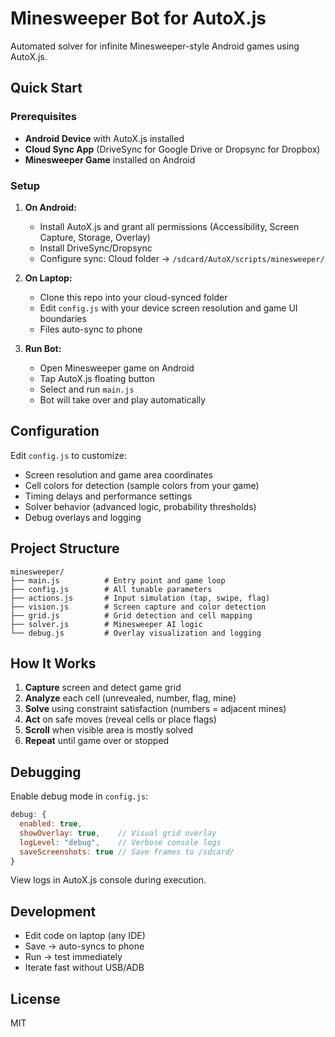 # Minesweeper Bot for AutoX.js

Automated solver for infinite Minesweeper-style Android games using AutoX.js.

## Quick Start

### Prerequisites
- **Android Device** with AutoX.js installed
- **Cloud Sync App** (DriveSync for Google Drive or Dropsync for Dropbox)
- **Minesweeper Game** installed on Android

### Setup

1. **On Android:**
   - Install AutoX.js and grant all permissions (Accessibility, Screen Capture, Storage, Overlay)
   - Install DriveSync/Dropsync
   - Configure sync: Cloud folder → `/sdcard/AutoX/scripts/minesweeper/`

2. **On Laptop:**
   - Clone this repo into your cloud-synced folder
   - Edit `config.js` with your device screen resolution and game UI boundaries
   - Files auto-sync to phone

3. **Run Bot:**
   - Open Minesweeper game on Android
   - Tap AutoX.js floating button
   - Select and run `main.js`
   - Bot will take over and play automatically

## Configuration

Edit `config.js` to customize:
- Screen resolution and game area coordinates
- Cell colors for detection (sample colors from your game)
- Timing delays and performance settings
- Solver behavior (advanced logic, probability thresholds)
- Debug overlays and logging

## Project Structure

```
minesweeper/
├── main.js          # Entry point and game loop
├── config.js        # All tunable parameters
├── actions.js       # Input simulation (tap, swipe, flag)
├── vision.js        # Screen capture and color detection
├── grid.js          # Grid detection and cell mapping
├── solver.js        # Minesweeper AI logic
└── debug.js         # Overlay visualization and logging
```

## How It Works

1. **Capture** screen and detect game grid
2. **Analyze** each cell (unrevealed, number, flag, mine)
3. **Solve** using constraint satisfaction (numbers = adjacent mines)
4. **Act** on safe moves (reveal cells or place flags)
5. **Scroll** when visible area is mostly solved
6. **Repeat** until game over or stopped

## Debugging

Enable debug mode in `config.js`:
```javascript
debug: {
  enabled: true,
  showOverlay: true,    // Visual grid overlay
  logLevel: "debug",    // Verbose console logs
  saveScreenshots: true // Save frames to /sdcard/
}
```

View logs in AutoX.js console during execution.

## Development

- Edit code on laptop (any IDE)
- Save → auto-syncs to phone
- Run → test immediately
- Iterate fast without USB/ADB

## License

MIT
